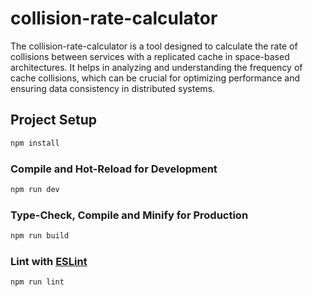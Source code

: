 # collision-rate-calculator

The collision-rate-calculator is a tool designed to calculate the rate of collisions between services with a replicated cache in space-based architectures. It helps in analyzing and understanding the frequency of cache collisions, which can be crucial for optimizing performance and ensuring data consistency in distributed systems.

## Project Setup

```sh
npm install
```

### Compile and Hot-Reload for Development

```sh
npm run dev
```

### Type-Check, Compile and Minify for Production

```sh
npm run build
```

### Lint with [ESLint](https://eslint.org/)

```sh
npm run lint
```
